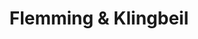 ---
title: "Flemming & Klingbeil"
url: /berlin/flemming-und-klingbeil-frankfurter-allee/
shop: Hörgeräte
---